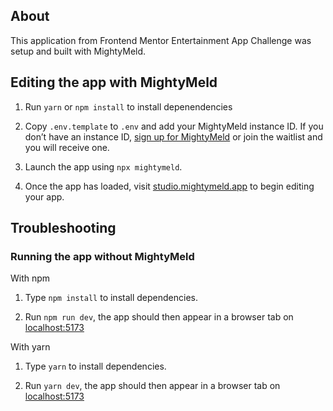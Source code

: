 ## About

This application from Frontend Mentor Entertainment App Challenge was setup and built with MightyMeld.

## Editing the app with MightyMeld

1. Run `yarn` or `npm install` to install depenendencies

2. Copy `.env.template` to `.env` and add your MightyMeld instance ID. If you don’t have an instance ID, [sign up for MightyMeld](https://www.mightymeld.com) or join the waitlist and you will receive one.

3. Launch the app using `npx mightymeld`.

4. Once the app has loaded, visit [studio.mightymeld.app](https://studio.mightymeld.app/) to begin editing your app.

## Troubleshooting

### Running the app without MightyMeld

With npm

1. Type `npm install` to install dependencies.

2. Run `npm run dev`, the app should then appear in a browser tab on [localhost:5173](localhost:5173)

With yarn

1. Type `yarn` to install dependencies.

2. Run `yarn dev`, the app should then appear in a browser tab on [localhost:5173](localhost:5173)
